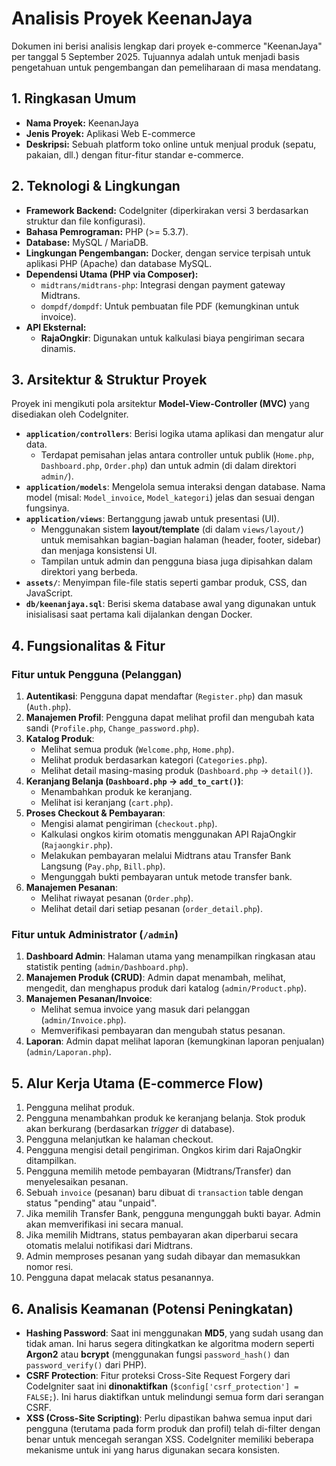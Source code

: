 # Analisis Proyek KeenanJaya

Dokumen ini berisi analisis lengkap dari proyek e-commerce "KeenanJaya" per tanggal 5 September 2025. Tujuannya adalah untuk menjadi basis pengetahuan untuk pengembangan dan pemeliharaan di masa mendatang.

## 1. Ringkasan Umum

- **Nama Proyek:** KeenanJaya
- **Jenis Proyek:** Aplikasi Web E-commerce
- **Deskripsi:** Sebuah platform toko online untuk menjual produk (sepatu, pakaian, dll.) dengan fitur-fitur standar e-commerce.

## 2. Teknologi & Lingkungan

- **Framework Backend:** CodeIgniter (diperkirakan versi 3 berdasarkan struktur dan file konfigurasi).
- **Bahasa Pemrograman:** PHP (>= 5.3.7).
- **Database:** MySQL / MariaDB.
- **Lingkungan Pengembangan:** Docker, dengan service terpisah untuk aplikasi PHP (Apache) dan database MySQL.
- **Dependensi Utama (PHP via Composer):**
  - `midtrans/midtrans-php`: Integrasi dengan payment gateway Midtrans.
  - `dompdf/dompdf`: Untuk pembuatan file PDF (kemungkinan untuk invoice).
- **API Eksternal:**
  - **RajaOngkir**: Digunakan untuk kalkulasi biaya pengiriman secara dinamis.

## 3. Arsitektur & Struktur Proyek

Proyek ini mengikuti pola arsitektur **Model-View-Controller (MVC)** yang disediakan oleh CodeIgniter.

- **`application/controllers`**: Berisi logika utama aplikasi dan mengatur alur data.
  - Terdapat pemisahan jelas antara controller untuk publik (`Home.php`, `Dashboard.php`, `Order.php`) dan untuk admin (di dalam direktori `admin/`).
- **`application/models`**: Mengelola semua interaksi dengan database. Nama model (misal: `Model_invoice`, `Model_kategori`) jelas dan sesuai dengan fungsinya.
- **`application/views`**: Bertanggung jawab untuk presentasi (UI).
  - Menggunakan sistem **layout/template** (di dalam `views/layout/`) untuk memisahkan bagian-bagian halaman (header, footer, sidebar) dan menjaga konsistensi UI.
  - Tampilan untuk admin dan pengguna biasa juga dipisahkan dalam direktori yang berbeda.
- **`assets/`**: Menyimpan file-file statis seperti gambar produk, CSS, dan JavaScript.
- **`db/keenanjaya.sql`**: Berisi skema database awal yang digunakan untuk inisialisasi saat pertama kali dijalankan dengan Docker.

## 4. Fungsionalitas & Fitur

### Fitur untuk Pengguna (Pelanggan)

1.  **Autentikasi**: Pengguna dapat mendaftar (`Register.php`) dan masuk (`Auth.php`).
2.  **Manajemen Profil**: Pengguna dapat melihat profil dan mengubah kata sandi (`Profile.php`, `Change_password.php`).
3.  **Katalog Produk**:
    - Melihat semua produk (`Welcome.php`, `Home.php`).
    - Melihat produk berdasarkan kategori (`Categories.php`).
    - Melihat detail masing-masing produk (`Dashboard.php` -> `detail()`).
4.  **Keranjang Belanja (`Dashboard.php` -> `add_to_cart()`)**:
    - Menambahkan produk ke keranjang.
    - Melihat isi keranjang (`cart.php`).
5.  **Proses Checkout & Pembayaran**:
    - Mengisi alamat pengiriman (`checkout.php`).
    - Kalkulasi ongkos kirim otomatis menggunakan API RajaOngkir (`Rajaongkir.php`).
    - Melakukan pembayaran melalui Midtrans atau Transfer Bank Langsung (`Pay.php`, `Bill.php`).
    - Mengunggah bukti pembayaran untuk metode transfer bank.
6.  **Manajemen Pesanan**:
    - Melihat riwayat pesanan (`Order.php`).
    - Melihat detail dari setiap pesanan (`order_detail.php`).

### Fitur untuk Administrator (`/admin`)

1.  **Dashboard Admin**: Halaman utama yang menampilkan ringkasan atau statistik penting (`admin/Dashboard.php`).
2.  **Manajemen Produk (CRUD)**: Admin dapat menambah, melihat, mengedit, dan menghapus produk dari katalog (`admin/Product.php`).
3.  **Manajemen Pesanan/Invoice**:
    - Melihat semua invoice yang masuk dari pelanggan (`admin/Invoice.php`).
    - Memverifikasi pembayaran dan mengubah status pesanan.
4.  **Laporan**: Admin dapat melihat laporan (kemungkinan laporan penjualan) (`admin/Laporan.php`).

## 5. Alur Kerja Utama (E-commerce Flow)

1.  Pengguna melihat produk.
2.  Pengguna menambahkan produk ke keranjang belanja. Stok produk akan berkurang (berdasarkan *trigger* di database).
3.  Pengguna melanjutkan ke halaman checkout.
4.  Pengguna mengisi detail pengiriman. Ongkos kirim dari RajaOngkir ditampilkan.
5.  Pengguna memilih metode pembayaran (Midtrans/Transfer) dan menyelesaikan pesanan.
6.  Sebuah `invoice` (pesanan) baru dibuat di `transaction` table dengan status "pending" atau "unpaid".
7.  Jika memilih Transfer Bank, pengguna mengunggah bukti bayar. Admin akan memverifikasi ini secara manual.
8.  Jika memilih Midtrans, status pembayaran akan diperbarui secara otomatis melalui notifikasi dari Midtrans.
9.  Admin memproses pesanan yang sudah dibayar dan memasukkan nomor resi.
10. Pengguna dapat melacak status pesanannya.

## 6. Analisis Keamanan (Potensi Peningkatan)

- **Hashing Password**: Saat ini menggunakan **MD5**, yang sudah usang dan tidak aman. Ini harus segera ditingkatkan ke algoritma modern seperti **Argon2** atau **bcrypt** (menggunakan fungsi `password_hash()` dan `password_verify()` dari PHP).
- **CSRF Protection**: Fitur proteksi Cross-Site Request Forgery dari CodeIgniter saat ini **dinonaktifkan** (`$config['csrf_protection'] = FALSE;`). Ini harus diaktifkan untuk melindungi semua form dari serangan CSRF.
- **XSS (Cross-Site Scripting)**: Perlu dipastikan bahwa semua input dari pengguna (terutama pada form produk dan profil) telah di-filter dengan benar untuk mencegah serangan XSS. CodeIgniter memiliki beberapa mekanisme untuk ini yang harus digunakan secara konsisten.
